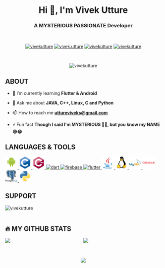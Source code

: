<h1 align="center">Hi 👋, I'm Vivek Utture</h1>
<h3 align="center">A MYSTERIOUS PASSIONATE Developer</h3><br>

<p align="center">
<a href="https://linkedin.com/in/vivekutture" target="blank"><img align="center" src="https://raw.githubusercontent.com/rahuldkjain/github-profile-readme-generator/master/src/images/icons/Social/linked-in-alt.svg" alt="vivekutture" height="30" width="40" /></a>
<a href="https://instagram.com/vivek.utture" target="blank"><img align="center" src="https://raw.githubusercontent.com/rahuldkjain/github-profile-readme-generator/master/src/images/icons/Social/instagram.svg" alt="vivek.utture" height="30" width="40" /></a>
<a href="https://www.hackerrank.com/vivekutture" target="blank"><img align="center" src="https://raw.githubusercontent.com/rahuldkjain/github-profile-readme-generator/master/src/images/icons/Social/hackerrank.svg" alt="vivekutture" height="30" width="40" /></a>
<a href="https://www.github.com/vivekutture" target="blank"><img align="center" src="https://raw.githubusercontent.com/rahuldkjain/github-profile-readme-generator/master/src/images/icons/Social/github.svg" alt="vivekutture" height="30" width="40" /></a>
</p>

<br>
<p align="center"> <img src="https://komarev.com/ghpvc/?username=vivekutture&label=Profile%20views&color=0e75b6&style=flat" alt="vivekutture" /></p>

## ABOUT



- 🌱 I’m currently learning **Flutter & Android**

- 💬 Ask me about **JAVA, C++, Linux, C and Python**

- 📫 How to reach me **uttureviveks@gmail.com**

- ⚡ Fun fact **Though I said I'm MYSTERIOUS 🕵️‍♂️, but you know my NAME 😅😂**


## LANGUAGES & TOOLS
<p align="left"> <a href="https://developer.android.com" target="_blank" rel="noreferrer"> <img src="https://raw.githubusercontent.com/devicons/devicon/master/icons/android/android-original-wordmark.svg" alt="android" width="40" height="40"/> </a> <a href="https://www.cprogramming.com/" target="_blank" rel="noreferrer"> <img src="https://raw.githubusercontent.com/devicons/devicon/master/icons/c/c-original.svg" alt="c" width="40" height="40"/> </a> <a href="https://www.w3schools.com/cpp/" target="_blank" rel="noreferrer"> <img src="https://raw.githubusercontent.com/devicons/devicon/master/icons/cplusplus/cplusplus-original.svg" alt="cplusplus" width="40" height="40"/> </a> <a href="https://dart.dev" target="_blank" rel="noreferrer"> <img src="https://www.vectorlogo.zone/logos/dartlang/dartlang-icon.svg" alt="dart" width="40" height="40"/> </a> <a href="https://firebase.google.com/" target="_blank" rel="noreferrer"> <img src="https://www.vectorlogo.zone/logos/firebase/firebase-icon.svg" alt="firebase" width="40" height="40"/> </a> <a href="https://flutter.dev" target="_blank" rel="noreferrer"> <img src="https://www.vectorlogo.zone/logos/flutterio/flutterio-icon.svg" alt="flutter" width="40" height="40"/> </a> <a href="https://www.java.com" target="_blank" rel="noreferrer"> <img src="https://raw.githubusercontent.com/devicons/devicon/master/icons/java/java-original.svg" alt="java" width="40" height="40"/> </a> <a href="https://www.linux.org/" target="_blank" rel="noreferrer"> <img src="https://raw.githubusercontent.com/devicons/devicon/master/icons/linux/linux-original.svg" alt="linux" width="40" height="40"/> </a> <a href="https://www.mysql.com/" target="_blank" rel="noreferrer"> <img src="https://raw.githubusercontent.com/devicons/devicon/master/icons/mysql/mysql-original-wordmark.svg" alt="mysql" width="40" height="40"/> </a> <a href="https://www.oracle.com/" target="_blank" rel="noreferrer"> <img src="https://raw.githubusercontent.com/devicons/devicon/master/icons/oracle/oracle-original.svg" alt="oracle" width="40" height="40"/> </a> <a href="https://www.postgresql.org" target="_blank" rel="noreferrer"> <img src="https://raw.githubusercontent.com/devicons/devicon/master/icons/postgresql/postgresql-original-wordmark.svg" alt="postgresql" width="40" height="40"/> </a> <a href="https://www.python.org" target="_blank" rel="noreferrer"> <img src="https://raw.githubusercontent.com/devicons/devicon/master/icons/python/python-original.svg" alt="python" width="40" height="40"/> </a> </p>

## SUPPORT
<p><a href="https://www.buymeacoffee.com/vivekutture"> <img align="left" src="https://cdn.buymeacoffee.com/buttons/v2/default-yellow.png" height="50" width="210" alt="vivekutture" /></a></p><br><br>

## 🔥 MY GITHUB STATS
<p align="center"> 
  <img align="left" src="https://github-readme-stats.vercel.app/api?username=vivekutture&&show_icons=true&count_private=true&theme=radical"/> 
  <img src="https://github-readme-streak-stats.herokuapp.com/?user=vivekutture&show_icons=true&count_private=true&theme=radical"/>
</p>
<br>

<p align="center"><img src="https://github-readme-stats.vercel.app/api/top-langs?username=vivekutture&show_icons=true&locale=en&layout=compact&theme=radical"/></p>
  
